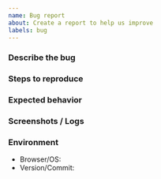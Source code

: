 ```yaml
---
name: Bug report
about: Create a report to help us improve
labels: bug
---
```


### Describe the bug

### Steps to reproduce

### Expected behavior

### Screenshots / Logs

### Environment
- Browser/OS:
- Version/Commit:

